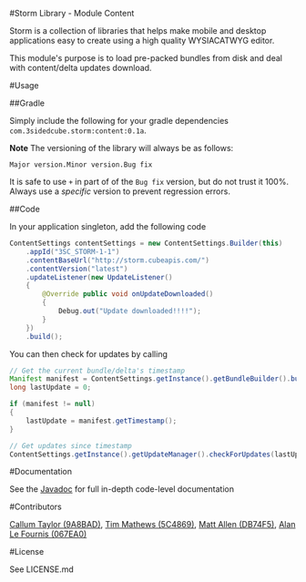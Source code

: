 #Storm Library - Module Content

Storm is a collection of libraries that helps make mobile and desktop applications easy to create using a high quality WYSIACATWYG editor.

This module's purpose is to load pre-packed bundles from disk and deal with content/delta updates download.

#Usage

##Gradle

Simply include the following for your gradle dependencies `com.3sidedcube.storm:content:0.1a`.

**Note** The versioning of the library will always be as follows:

`Major version.Minor version.Bug fix`

It is safe to use `+` in part of of the `Bug fix` version, but do not trust it 100%. Always use a *specific* version to prevent regression errors.

##Code

In your application singleton, add the following code

```java
ContentSettings contentSettings = new ContentSettings.Builder(this)
	.appId("3SC_STORM-1-1")
	.contentBaseUrl("http://storm.cubeapis.com/")
	.contentVersion("latest")
	.updateListener(new UpdateListener()
	{
		@Override public void onUpdateDownloaded()
		{
			Debug.out("Update downloaded!!!!");
		}
	})
	.build();
```

You can then check for updates by calling

```java
// Get the current bundle/delta's timestamp
Manifest manifest = ContentSettings.getInstance().getBundleBuilder().buildManifest(Uri.parse("cache://manifest.json"));
long lastUpdate = 0;

if (manifest != null)
{
	lastUpdate = manifest.getTimestamp();
}

// Get updates since timestamp
ContentSettings.getInstance().getUpdateManager().checkForUpdates(lastUpdate);
```

#Documentation

See the [Javadoc](http://3sidedcube.github.io/Android-LightningContent/) for full in-depth code-level documentation

#Contributors

[Callum Taylor (9A8BAD)](http://keybase.io/scruffyfox), [Tim Mathews (5C4869)](https://keybase.io/timxyz), [Matt Allen (DB74F5)](https://keybase.io/mallen), [Alan Le Fournis (067EA0)](https://keybase.io/alan3sc)

#License

See LICENSE.md
